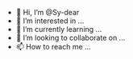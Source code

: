 - 👋 Hi, I’m @Sy-dear
- 👀 I’m interested in ...
- 🌱 I’m currently learning ...
- 💞️ I’m looking to collaborate on ...
- 📫 How to reach me ...

<!---
Sy-dear/Sy-dear is a ✨ special ✨ repository because its `README.md` (this file) appears on your GitHub profile.
You can click the Preview link to take a look at your changes.
--->
